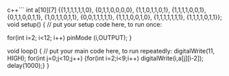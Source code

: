 c++```
int a[10][7] {{1,1,1,1,1,1,0},
                {0,1,1,0,0,0,0},
                {1,1,0,1,1,0,1},
                {1,1,1,1,0,0,1},
                {0,1,1,0,0,1,1},
                {1,0,1,1,0,1,1},
                {0,0,1,1,1,1,1},
                {1,1,1,0,0,1,0},
                {1,1,1,1,1,1,1},
                {1,1,1,1,0,1,1}};     
   void setup() {
  // put your setup code here, to run once:
           
  for(int i=2; i<12; i++)
    pinMode (i,OUTPUT);
}

void loop() {
  // put your main code here, to run repeatedly:
  digitalWrite(11, HIGH);
  for(int j=0;j<10;j++)
  {for(int i=2;i<9;i++)
    digitalWrite(i,a[j][i-2]);
    delay(1000);}
}
```
